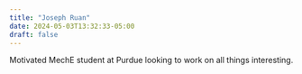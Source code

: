 ```yaml
---
title: "Joseph Ruan"
date: 2024-05-03T13:32:33-05:00
draft: false
---
```


Motivated MechE student at Purdue looking to work on all things interesting.
